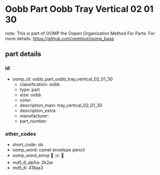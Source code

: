 # Oobb Part Oobb Tray Vertical 02 01 30  

note: This is part of OOMP the Oopen Organization Method For Parts. For more details: https://github.com/oomlout/oomp_base

##  part details





### id
* oomp_id: oobb_part_oobb_tray_vertical_02_01_30
  * classification: oobb
  * type: part
  * size: oobb
  * color: 
  * description_main: tray_vertical_02_01_30
  * description_extra: 
  * manufacturer: 
  * part_number: 

### other_codes
* short_code: ob
* oomp_word: camel envelope pencil
* oomp_word_emoji :camel: :envelope: :pencil:
* md5_6_alpha: 2k2ar
* md5_6: 418aa3
